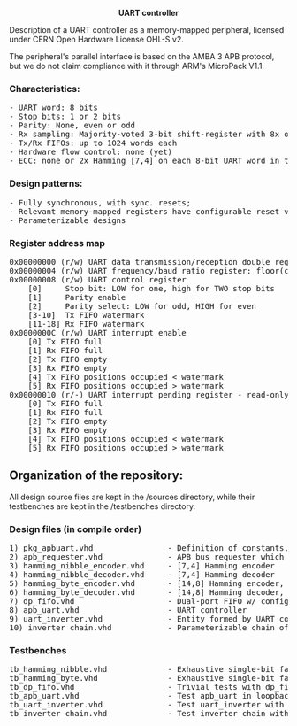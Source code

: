 <p align="center"><b>UART controller</b></p>

Description of a UART controller as a memory-mapped peripheral, licensed under CERN Open Hardware License OHL-S v2.

The peripheral's parallel interface is based on the AMBA 3 APB protocol, but we do not claim compliance with it through ARM's MicroPack V1.1.

### Characteristics:
<pre>
- UART word: 8 bits
- Stop bits: 1 or 2 bits
- Parity: None, even or odd
- Rx sampling: Majority-voted 3-bit shift-register with 8x oversampling, w/ baud rate as reference
- Tx/Rx FIFOs: up to 1024 words each
- Hardware flow control: none (yet)
- ECC: none or 2x Hamming [7,4] on each 8-bit UART word in the FIFOs.
</pre>

### Design patterns:
<pre>
- Fully synchronous, with sync. resets;
- Relevant memory-mapped registers have configurable reset values;
- Parameterizable designs
</pre>

### Register address map
<pre>
0x00000000 (r/w) UART data transmission/reception double register (tx: write-only, rx: read-only)
0x00000004 (r/w) UART frequency/baud ratio register: floor(clk_freq/baud_rate)
0x00000008 (r/w) UART control register
    [0]     Stop bit: LOW for one, high for TWO stop bits
    [1]     Parity enable
    [2]     Parity select: LOW for odd, HIGH for even
    [3-10]  Tx FIFO watermark
    [11-18] Rx FIFO watermark
0x0000000C (r/w) UART interrupt enable
    [0] Tx FIFO full
    [1] Rx FIFO full
    [2] Tx FIFO empty
    [3] Rx FIFO empty
    [4] Tx FIFO positions occupied < watermark
    [5] Rx FIFO positions occupied > watermark
0x00000010 (r/-) UART interrupt pending register - read-only and driven by the conditions alone
    [0] Tx FIFO full
    [1] Rx FIFO full
    [2] Tx FIFO empty
    [3] Rx FIFO empty
    [4] Tx FIFO positions occupied < watermark
    [5] Rx FIFO positions occupied > watermark
</pre>

## Organization of the repository:
All design source files are kept in the /sources directory, while their testbenches are kept in the /testbenches directory.

### Design files (in compile order)
<pre>
1) pkg_apbuart.vhd                - Definition of constants, types and synthesis-time functions
2) apb_requester.vhd              - APB bus requester which reads data from a number of peripherals, inverts and writes it back
3) hamming_nibble_encoder.vhd     - [7,4] Hamming encoder
4) hamming_nibble_decoder.vhd     - [7,4] Hamming decoder
5) hamming_byte_encoder.vhd       - [14,8] Hamming encoder, made with 2 Hamming nibble encoders
6) hamming_byte_decoder.vhd       - [14,8] Hamming decoder, made with 2 Hamming nibble decoders
7) dp_fifo.vhd                    - Dual-port FIFO w/ configurable size and possible nibble-wise error correction
8) apb_uart.vhd                   - UART controller
9) uart_inverter.vhd              - Entity formed by UART controller and APB requester, which inverts sends on tx_o the data from rx_i inverted
10) inverter_chain.vhd            - Parameterizable chain of UART inverters
</pre>

### Testbenches
<pre>
tb_hamming_nibble.vhd             - Exhaustive single-bit fault injection between hamming_nibble_encoder and hamming_nibble_decoder
tb_hamming_byte.vhd               - Exhaustive single-bit fault injection between hamming_byte_encoder and hamming_byte_decoder
tb_dp_fifo.vhd                    - Trivial tests with dp_fifo
tb_apb_uart.vhd                   - Test apb_uart in loopback with bursts of APB writes and reads
tb_uart_inverter.vhd              - Test uart_inverter with apb_uart as support
tb_inverter_chain.vhd             - Test inverter_chain with apb_uart as support
</pre>
